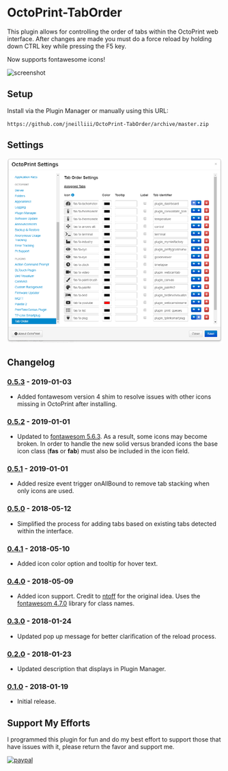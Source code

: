 # OctoPrint-TabOrder

This plugin allows for controlling the order of tabs within the OctoPrint web interface. After changes are made you must do a force reload by holding down CTRL key while pressing the F5 key.

Now supports fontawesome icons!

![screenshot](tab_icons.png)

## Setup

Install via the Plugin Manager or manually using this URL:

    https://github.com/jneilliii/OctoPrint-TabOrder/archive/master.zip

## Settings

![screenshot](settings.png)

## Changelog

### [0.5.3] - 2019-01-03
- Added fontawesom version 4 shim to resolve issues with other icons missing in OctoPrint after installing.

### [0.5.2] - 2019-01-01
- Updated to [fontawesom 5.6.3](https://fontawesome.com/v5.6.3/icons?d=gallery&m=free). As a result, some icons may become broken.  In order to handle the new solid versus branded icons the base icon class (**fas** or **fab**) must also be included in the icon field.

### [0.5.1] - 2019-01-01
- Added resize event trigger onAllBound to remove tab stacking when only icons are used.

### [0.5.0] - 2018-05-12
- Simplified the process for adding tabs based on existing tabs detected within the interface.

### [0.4.1] - 2018-05-10
- Added icon color option and tooltip for hover text.

### [0.4.0] - 2018-05-09
- Added icon support. Credit to [ntoff](https://github.com/ntoff/OctoPrint-TabIcons) for the original idea. Uses the [fontawesom 4.7.0](https://fontawesome.com/v4.7.0/icons/) library for class names.

### [0.3.0] - 2018-01-24
- Updated pop up message for better clarification of the reload process.

### [0.2.0] - 2018-01-23
- Updated description that displays in Plugin Manager.

### [0.1.0] - 2018-01-19
- Initial release.

## Support My Efforts
I programmed this plugin for fun and do my best effort to support those that have issues with it, please return the favor and support me.

[![paypal](https://www.paypalobjects.com/en_US/i/btn/btn_donateCC_LG.gif)](https://paypal.me/jneilliii)

[0.5.3]: https://github.com/jneilliii/OctoPrint-TabOrder/tree/0.5.3
[0.5.2]: https://github.com/jneilliii/OctoPrint-TabOrder/tree/0.5.2
[0.5.1]: https://github.com/jneilliii/OctoPrint-TabOrder/tree/0.5.1
[0.5.0]: https://github.com/jneilliii/OctoPrint-TabOrder/tree/0.5.0
[0.4.1]: https://github.com/jneilliii/OctoPrint-TabOrder/tree/0.4.1
[0.4.0]: https://github.com/jneilliii/OctoPrint-TabOrder/tree/0.4.0
[0.3.0]: https://github.com/jneilliii/OctoPrint-TabOrder/tree/0.3.0
[0.2.0]: https://github.com/jneilliii/OctoPrint-TabOrder/tree/0.2.0
[0.1.0]: https://github.com/jneilliii/OctoPrint-TabOrder/tree/0.1.0



